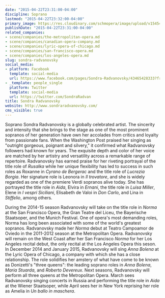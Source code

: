 ```yaml
---
date: "2015-04-22T23:31:00-04:00"
discipline: Soprano
lastmod: "2015-04-22T23:32:00-04:00"
primary_image: https://res.cloudinary.com/schmopera/image/upload/v1545409169/media/webhook-uploads/1429759258596/radvanovsky.jpg.jpg
publishDate: "2015-04-22T23:31:00-04:00"
related_companies:
- scene/companies/the-metropolitan-opera.md
- scene/companies/canadian-opera-company.md
- scene/companies/lyric-opera-of-chicago.md
- scene/companies/san-francisco-opera.md
- scene/companies/los-angeles-opera.md
slug: sondra-radvanovsky
social_media:
- platform: Facebook
  template: social-media
  url: https://www.facebook.com/pages/Sondra-Radvanovsky/43465428333?fref=ts
- _template: people_single
  platform: Twitter
  template: social-media
  url: https://twitter.com/SondraRadvan
title: Sondra Radvanovsky
website: http://www.sondraradvanovsky.com/
cms_visible: true
---
```


Soprano Sondra Radvanovsky is a globally celebrated artist. The sincerity and intensity that she brings to the stage as one of the most prominent sopranos of her generation have own her accolades from critics and loyalty from passionate fans. When the Washington Post praised her singing as "outright gorgeous, poignant and silvery," it confirmed what Radvanovsky followers had known for years. The exquisite depth and color of her voice are matched by her artistry and versatility across a remarkable range of repertoire. Radvanovsky has earned praise for her riveting portrayal of the title role of *Rusalka* while her unique flexibility has led to success in such roles as Roxanne in *Cyrano de Bergerac* and the title role of *Lucrezia Borgia*. Her signature role is Leonora in *Il trovatore*, and she is widely regarded as one of the premiere Verdi sopranos alive today. She has portrayed the title role in *Aida*, Elvira in *Ernani*, the title role in *Luisa Miller*, Elene in *I vespri Siciliani*, Elisabeth de Valoi in *Don Carlo*, and Lina in *Stiffelio*, among others.

During the 2014-15 season Radvanovsky will take on the title role in *Norma* at the San Francisco Opera, the Gran Teatre del Liceu, the Bayerische Staatsoper, and the Munich Festival. One of opera's most demanding roles, Norma has long been associated with some of the world's greatest sopranos. Radvanovsky made her *Norma* debut at Teatro Campoamor de Oviedo in the 2011-2012 season at the Metropolitan Opera. Radvanovsky will remain on the West Coast after her San Francisco *Norma* for her Los Angeles recital debut, the only recital at the Los Angeles Opera this seson. In December 2014 and January 2015, Radvanovsky will sing *Anna Bolena* at the Lyric Opera of Chicago, a company with which she has a close relationship. The role solidifies her amstery of what have come to be known as Donizetti's "three queens": the leading soprano roles in *Anna Bolena*, *Maria Stuarda*, and *Roberto Devereux*. Next seasons, Radvanovsky will perform all three queens at the Metropolitan Opera. March sees Radvanovsky singing concerts in Russia and performing the title role in *Aida* at the Wiener Staatsoper, while April sees her in New York reprising her role as Amelia in *Un ballo in maschera*.


